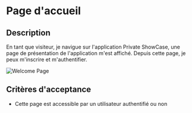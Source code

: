 # Page d'accueil

## Description

En tant que visiteur, je navigue sur l'application Private ShowCase, une page de présentation de
l'application m'est affiché. Depuis cette page, je peux m'inscrire et m'authentifier.

![Welcome Page](../design/export_screens/Welcome.png)

## Critères d'acceptance

- Cette page est accessible par un utilisateur authentifié ou non